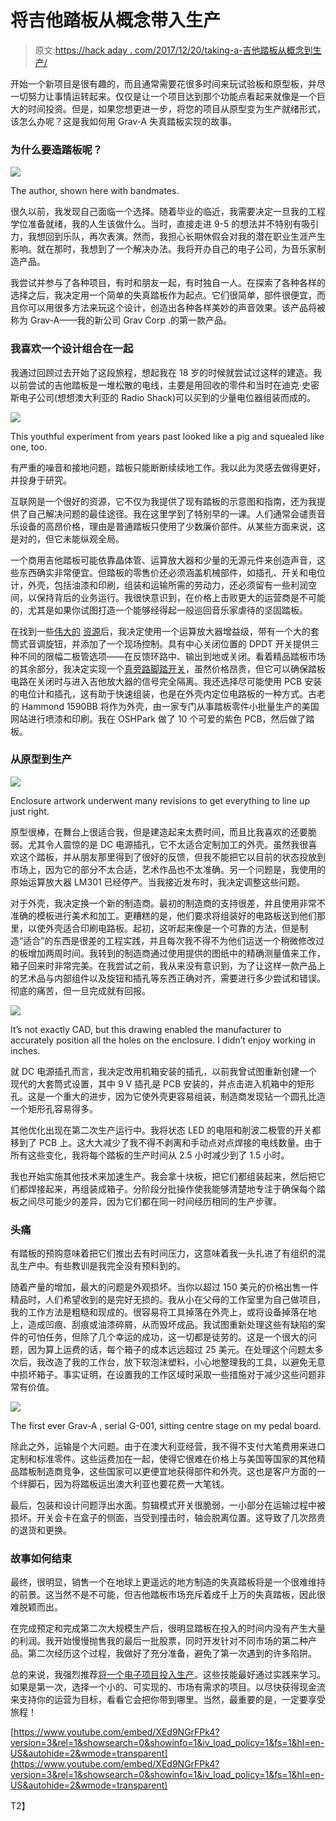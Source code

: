 # 将吉他踏板从概念带入生产

> 原文:[https://hack aday . com/2017/12/20/taking-a-吉他踏板从概念到生产/](https://hackaday.com/2017/12/20/taking-a-guitar-pedal-from-concept-into-production/)

开始一个新项目是很有趣的，而且通常需要花很多时间来玩试验板和原型板，并尽一切努力让事情运转起来。仅仅是让一个项目达到那个功能点看起来就像是一个巨大的时间投资。但是，如果您想更进一步，将您的项目从原型变为生产就绪形式，该怎么办呢？这是我如何用 Grav-A 失真踏板实现的故事。

### 为什么要造踏板呢？

![](../Images/77a816ff429ddd32bde3555cdce49cab.png)

The author, shown here with bandmates.

很久以前，我发现自己面临一个选择。随着毕业的临近，我需要决定一旦我的工程学位准备就绪，我的人生该做什么。当时，直接走进 9-5 的想法并不特别有吸引力，我想回到乐队，再次表演。然而，我担心长期休假会对我的潜在职业生涯产生影响。就在那时，我想到了一个解决办法。我将开办自己的电子公司，为音乐家制造产品。

我尝试并参与了各种项目，有时和朋友一起，有时独自一人。在探索了各种各样的选择之后，我决定用一个简单的失真踏板作为起点。它们很简单，部件很便宜，而且你可以用很多方法来玩这个设计，创造出各种各样美妙的声音效果。该产品将被称为 Grav-A——我的新公司 Grav Corp .的第一款产品。

### 我喜欢一个设计组合在一起

我通过回顾过去开始了这段旅程，想起我在 18 岁的时候就尝试过这样的建造。我以前尝试的吉他踏板是一堆松散的电线，主要是用回收的零件和当时在迪克·史密斯电子公司(想想澳大利亚的 Radio Shack)可以买到的少量电位器组装而成的。

![](../Images/4d872e881e1d89772c413dd81c1c56cc.png)

This youthful experiment from years past looked like a pig and squealed like one, too.

有严重的噪音和接地问题，踏板只能断断续续地工作。我以此为灵感去做得更好，并投身于研究。

互联网是一个很好的资源，它不仅为我提供了现有踏板的示意图和指南，还为我提供了自己解决问题的最佳途径。我在这里学到了特别早的一课。人们通常会谴责音乐设备的高昂价格，理由是普通踏板只使用了少数廉价部件。从某些方面来说，这是对的，但它未能纵观全局。

一个商用吉他踏板可能依靠晶体管、运算放大器和少量的无源元件来创造声音，这些东西确实非常便宜。但踏板的零售价还必须涵盖机械部件，如插孔、开关和电位计，外壳，包括油漆和印刷，组装和运输所需的劳动力，还必须留有一些利润空间，以保持背后的业务运行。我很快意识到，在价格上击败更大的运营商是不可能的，尤其是如果你试图打造一个能够经得起一般巡回音乐家虐待的坚固踏板。

在找到一些[伟大的](http://www.generalguitargadgets.com/how-to-build-it/technical-help/articles/design-distortion/) [资源](http://www.muzique.com/lab/tone3.htm)后，我决定使用一个运算放大器增益级，带有一个大的套筒式音调旋钮，并添加了一个现场控制。具有中心关闭位置的 DPDT 开关提供三种不同的限幅二极管选项——在反馈环路中、输出到地或关闭。看着精品踏板市场的其余部分，我决定实现一个[真旁路脚踏开关](http://thehub.musiciansfriend.com/tech-tips/tech-tip-true-bypass-pedals-and-buffers)，虽然价格昂贵，但它可以确保踏板电路在关闭时与进入吉他放大器的信号完全隔离。我还选择尽可能使用 PCB 安装的电位计和插孔，这有助于快速组装，也是在外壳内定位电路板的一种方式。古老的 Hammond 1590BB 将作为外壳，由一家专门从事踏板零件小批量生产的美国网站进行喷漆和印刷。我在 OSHPark 做了 10 个可爱的紫色 PCB，然后做了踏板。

### 从原型到生产

![](../Images/d33794f5c7d140285001474d064b57ff.png)

Enclosure artwork underwent many revisions to get everything to line up just right.

原型很棒，在舞台上很适合我，但是建造起来太费时间，而且比我喜欢的还要脆弱。尤其令人震惊的是 DC 电源插孔，它不太适合定制加工的外壳。虽然我很喜欢这个踏板，并从朋友那里得到了很好的反馈，但我不能把它以目前的状态投放到市场上，因为它的部分不太合适，艺术作品也不太准确。另一个问题是，我使用的原始运算放大器 LM301 已经停产。当我接近发布时，我决定调整这些问题。

对于外壳，我决定换一个新的制造商。最初的制造商的支持很差，并且使用非常不准确的模板进行美术和加工。更糟糕的是，他们要求将组装好的电路板送到他们那里，以使外壳适合印刷电路板。起初，这听起来像是一个可靠的方法，但是制造“适合”的东西是很差的工程实践，并且每次我不得不为他们运送一个稍微修改过的板增加两周时间。我转到的制造商通过使用提供的图纸中的精确测量值来工作，箱子回来时非常完美。在我尝试之前，我从来没有意识到，为了让这样一款产品上的艺术品与内部组件以及旋钮和插孔等东西正确对齐，需要进行多少尝试和错误。彻底的痛苦，但一旦完成就有回报。

![](../Images/5c15f84cff500b3b8f4559817353a027.png)

It’s not exactly CAD, but this drawing enabled the manufacturer to accurately position all the holes on the enclosure. I didn’t enjoy working in inches.

就 DC 电源插孔而言，我决定改用机箱安装的插孔，以前我曾试图重新创建一个现代的大套筒式设置，其中 9 V 插孔是 PCB 安装的，并点击进入机箱中的矩形孔。这是一个重大的进步，因为它使外壳更容易组装，制造商发现钻一个圆孔比造一个矩形孔容易得多。

其他优化出现在第二次生产运行中。我将状态 LED 的电阻和削波二极管的开关都移到了 PCB 上。这大大减少了我不得不剥离和手动点对点焊接的电线数量。由于所有这些变化，我将每个踏板的生产时间从 2.5 小时减少到了 1.5 小时。

我也开始实施其他技术来加速生产。我会拿十块板，把它们都组装起来，然后把它们都焊接起来，再组装成箱子。分阶段分批操作使我能够清楚地专注于确保每个踏板之间尽可能少的差异，因为它们都在同一时间经历相同的生产步骤。

### 头痛

有踏板的预购意味着把它们推出去有时间压力，这意味着我一头扎进了有组织的混乱生产中。有些教训是我完全没有预料到的。

随着产量的增加，最大的问题是外观损坏。当你以超过 150 美元的价格出售一件精品时，人们希望收到的是完好无损的。我从小在父母的工作室里为自己做项目，我的工作方法是粗糙和现成的。很容易将工具掉落在外壳上，或将设备掉落在地上，造成凹痕、刮痕或油漆碎屑，从而毁坏成品。我试图重新处理这些有缺陷的案件的可怕任务，但除了几个幸运的成功，这一切都是徒劳的。这是一个很大的问题，因为算上运费的话，每个箱子的成本远远超过 25 美元。在处理这个问题太多次后，我改造了我的工作台，放下软泡沫塑料，小心地整理我的工具，以避免无意中损坏箱子。事实证明，在设置我的工作区域时采取一些措施对于减少这些问题非常有价值。

![](../Images/c04200e9601233438410e8fee6647dea.png)

The first ever Grav-A , serial G-001, sitting centre stage on my pedal board.

除此之外，运输是个大问题。由于在澳大利亚经营，我不得不支付大笔费用来进口定制和标准零件。这些运费加在一起，使得它很难在价格上与美国等国家的其他精品踏板制造商竞争，这些国家可以更便宜地获得部件和外壳。这也是客户方面的一个绊脚石，因为将踏板运出澳大利亚也要花费一大笔钱。

最后，包装和设计问题浮出水面。剪辑模式开关很脆弱，一小部分在运输过程中被损坏。开关会卡在盒子的侧面，当受到撞击时，轴会脱离位置。这导致了几次昂贵的退货和更换。

### 故事如何结束

最终，很明显，销售一个在地球上更遥远的地方制造的失真踏板将是一个很难维持的前景。这当然不是不可能，但吉他踏板市场充斥着成千上万的失真踏板，因此很难脱颖而出。

在完成预定和完成第二次大规模生产后，很明显踏板在投入的时间内没有产生大量的利润。我开始慢慢抛售我的最后一批股票，同时开发针对不同市场的第二种产品。第二次经历这个过程，我做好了充分准备，避免了第一次遇到的许多陷阱。

总的来说，我强烈推荐[将一个电子项目投入生产](https://www.youtube.com/watch?v=XEd9NGrFPk4)。这些技能最好通过实践来学习。如果是第一次，选择一个小的、可实现的、市场有需求的项目。以尽快获得现金流来支持你的运营为目标，看看它会把你带到哪里。当然，最重要的是，一定要享受旅程！

 [https://www.youtube.com/embed/XEd9NGrFPk4?version=3&rel=1&showsearch=0&showinfo=1&iv_load_policy=1&fs=1&hl=en-US&autohide=2&wmode=transparent](https://www.youtube.com/embed/XEd9NGrFPk4?version=3&rel=1&showsearch=0&showinfo=1&iv_load_policy=1&fs=1&hl=en-US&autohide=2&wmode=transparent)

T2】